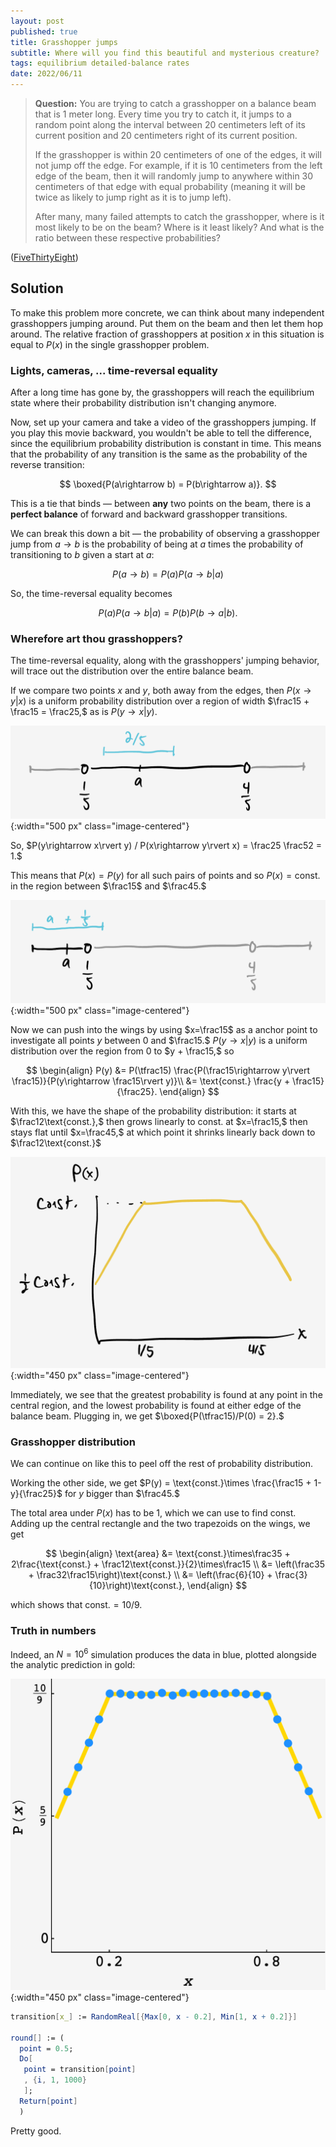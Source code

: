 ```yaml
---
layout: post
published: true
title: Grasshopper jumps
subtitle: Where will you find this beautiful and mysterious creature?
tags: equilibrium detailed-balance rates
date: 2022/06/11
---
```


>**Question:** You are trying to catch a grasshopper on a balance beam that is 1 meter long. Every time you try to catch it, it jumps to a random point along the interval between 20 centimeters left of its current position and 20 centimeters right of its current position.
>
>If the grasshopper is within 20 centimeters of one of the edges, it will not jump off the edge. For example, if it is 10 centimeters from the left edge of the beam, then it will randomly jump to anywhere within 30 centimeters of that edge with equal probability (meaning it will be twice as likely to jump right as it is to jump left).
>
>After many, many failed attempts to catch the grasshopper, where is it most likely to be on the beam? Where is it least likely? And what is the ratio between these respective probabilities?

<!--more-->

([FiveThirtyEight](https://fivethirtyeight.com/features/can-you-catch-the-grasshopper/))

## Solution

To make this problem more concrete, we can think about many independent grasshoppers jumping around. Put them on the beam and then let them hop around. The relative fraction of grasshoppers at position $x$ in this situation is equal to $P(x)$ in the single grasshopper problem. 

### Lights, cameras, ... time-reversal equality

After a long time has gone by, the grasshoppers will reach the equilibrium state where their probability distribution isn't changing anymore. 

Now, set up your camera and take a video of the grasshoppers jumping. If you play this movie backward, you wouldn't be able to tell the difference, since the equilibrium probability distribution is constant in time. This means that the probability of any transition is the same as the probability of the reverse transition: 

$$
  \boxed{P(a\rightarrow b) = P(b\rightarrow a)}.
$$ 

This is a tie that binds — between **any** two points on the beam, there is a **perfect balance** of forward and backward grasshopper transitions.

We can break this down a bit — the probability of observing a grasshopper jump from $a\rightarrow b$ is the probability of being at $a$ times the probability of transitioning to $b$ given a start at $a:$

$$
  P(a\rightarrow b) = P(a) P(a \rightarrow b\rvert a)
$$

So, the time-reversal equality becomes

$$
  P(a) P(a\rightarrow b\rvert a) = P(b) P(b\rightarrow a\rvert b).
$$

### Wherefore art thou grasshoppers?

The time-reversal equality, along with the grasshoppers' jumping behavior, will trace out the distribution over the entire balance beam.

If we compare two points $x$ and $y,$ both away from the edges, then $P(x\rightarrow y\rvert x)$ is a uniform probability distribution over a region of width $\frac15 + \frac15 = \frac25,$ as is $P(y\rightarrow x\rvert y).$ 

![](/img/2022-06-11-grasshopper-free-jump.png){:width="500 px" class="image-centered"}

So, $P(y\rightarrow x\rvert y) / P(x\rightarrow y\rvert x) = \frac25 \frac52 = 1.$

This means that $P(x) = P(y)$ for all such pairs of points and so $P(x) = \text{const.}$ in the region between $\frac15$ and $\frac45.$

<!-- Starting from the edges of this region, we can exploit the time-reversal equality again to get the rest of $P(x).$ -->

![](/img/2022-06-11-grasshopper-edge-jump.png){:width="500 px" class="image-centered"}

Now we can push into the wings by using $x=\frac15$ as a anchor point to investigate all points $y$ between $0$ and $\frac15.$ $P(y\rightarrow x\rvert y)$ is a uniform distribution over the region from $0$ to $y + \frac15,$ so

$$
  \begin{align}
    P(y) &= P(\tfrac15) \frac{P(\frac15\rightarrow y\rvert \frac15)}{P(y\rightarrow \frac15\rvert y)}\\
    &= \text{const.} \frac{y + \frac15}{\frac25}.
  \end{align}
$$

With this, we have the shape of the probability distribution: it starts at $\frac12\text{const.},$ then grows linearly to $\text{const.}$ at $x=\frac15,$ then stays flat until $x=\frac45,$ at which point it shrinks linearly back down to $\frac12\text{const.}$

![](/img/2022-06-11-grasshopper-dist.png){:width="450 px" class="image-centered"}

Immediately, we see that the greatest probability is found at any point in the central region, and the lowest probability is found at either edge of the balance beam. Plugging in, we get $\boxed{P(\tfrac15)/P(0) = 2}.$

### Grasshopper distribution

We can continue on like this to peel off the rest of probability distribution.

Working the other side, we get $P(y) = \text{const.}\times \frac{\frac15 + 1-y}{\frac25}$ for $y$ bigger than $\frac45.$

The total area under $P(x)$ has to be $1,$ which we can use to find $\text{const.}$ Adding up the central rectangle and the two trapezoids on the wings, we get
 
$$
  \begin{align}
    \text{area} &= \text{const.}\times\frac35 + 2\frac{\text{const.} + \frac12\text{const.}}{2}\times\frac15 \\
    &= \left(\frac35 + \frac32\frac15\right)\text{const.} \\
    &= \left(\frac{6}{10} + \frac{3}{10}\right)\text{const.},
  \end{align}
$$

which shows that $\text{const.} = 10/9.$

### Truth in numbers

Indeed, an $N=10^6$ simulation produces the data in blue, plotted alongside the analytic prediction in gold:

![](/img/2022-06-11-grasshopper-jump.png){:width="450 px" class="image-centered"}

```mathematica
transition[x_] := RandomReal[{Max[0, x - 0.2], Min[1, x + 0.2]}]

round[] := (
  point = 0.5;
  Do[
   point = transition[point]
   , {i, 1, 1000}
   ];
  Return[point]
  )
```

Pretty good.

<br>

